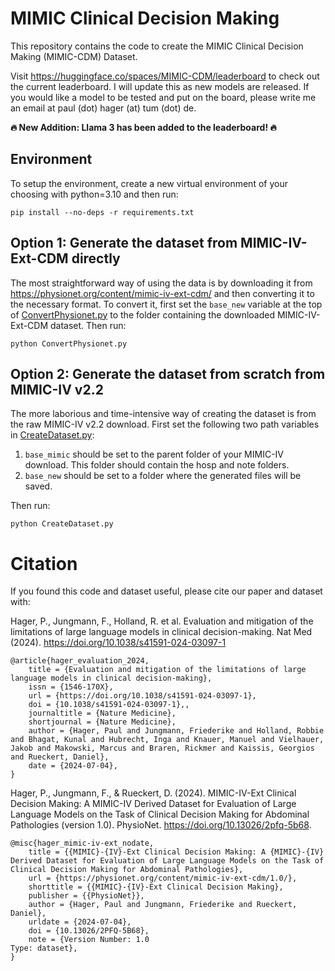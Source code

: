 # MIMIC Clinical Decision Making

This repository contains the code to create the MIMIC Clinical Decision Making (MIMIC-CDM) Dataset.

Visit https://huggingface.co/spaces/MIMIC-CDM/leaderboard to check out the current leaderboard. I will update this as new models are released. If you would like a model to be tested and put on the board, please write me an email at paul (dot) hager (at) tum (dot) de.

**🔥 New Addition: Llama 3 has been added to the leaderboard! 🔥**


## Environment

To setup the environment, create a new virtual environment of your choosing with python=3.10 and then run:

```
pip install --no-deps -r requirements.txt
```


## Option 1: Generate the dataset from MIMIC-IV-Ext-CDM directly

The most straightforward way of using the data is by downloading it from https://physionet.org/content/mimic-iv-ext-cdm/ and then converting it to the necessary format. To convert it, first set the `base_new` variable at the top of [ConvertPhysionet.py](ConvertPhysionet.py) to the folder containing the downloaded MIMIC-IV-Ext-CDM dataset. Then run:

```python ConvertPhysionet.py```

## Option 2: Generate the dataset from scratch from MIMIC-IV v2.2 

The more laborious and time-intensive way of creating the dataset is from the raw MIMIC-IV v2.2 download. First set the following two path variables in [CreateDataset.py](CreateDataset.py):

1. `base_mimic` should be set to the parent folder of your MIMIC-IV download. This folder should contain the hosp and note folders.
2. `base_new` should be set to a folder where the generated files will be saved.

Then run:
   
```python CreateDataset.py```

# Citation

If you found this code and dataset useful, please cite our paper and dataset with:

Hager, P., Jungmann, F., Holland, R. et al. Evaluation and mitigation of the limitations of large language models in clinical decision-making. Nat Med (2024). https://doi.org/10.1038/s41591-024-03097-1
```
@article{hager_evaluation_2024,
	title = {Evaluation and mitigation of the limitations of large language models in clinical decision-making},
	issn = {1546-170X},
	url = {https://doi.org/10.1038/s41591-024-03097-1},
	doi = {10.1038/s41591-024-03097-1},,
	journaltitle = {Nature Medicine},
	shortjournal = {Nature Medicine},
	author = {Hager, Paul and Jungmann, Friederike and Holland, Robbie and Bhagat, Kunal and Hubrecht, Inga and Knauer, Manuel and Vielhauer, Jakob and Makowski, Marcus and Braren, Rickmer and Kaissis, Georgios and Rueckert, Daniel},
	date = {2024-07-04},
}
```

Hager, P., Jungmann, F., & Rueckert, D. (2024). MIMIC-IV-Ext Clinical Decision Making: A MIMIC-IV Derived Dataset for Evaluation of Large Language Models on the Task of Clinical Decision Making for Abdominal Pathologies (version 1.0). PhysioNet. https://doi.org/10.13026/2pfq-5b68.
```
@misc{hager_mimic-iv-ext_nodate,
	title = {{MIMIC}-{IV}-Ext Clinical Decision Making: A {MIMIC}-{IV} Derived Dataset for Evaluation of Large Language Models on the Task of Clinical Decision Making for Abdominal Pathologies},
	url = {https://physionet.org/content/mimic-iv-ext-cdm/1.0/},
	shorttitle = {{MIMIC}-{IV}-Ext Clinical Decision Making},
	publisher = {{PhysioNet}},
	author = {Hager, Paul and Jungmann, Friederike and Rueckert, Daniel},
	urldate = {2024-07-04},
	doi = {10.13026/2PFQ-5B68},
	note = {Version Number: 1.0
Type: dataset},
}
```
